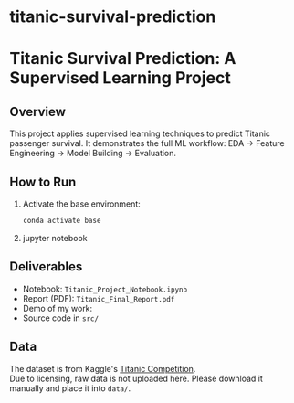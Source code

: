 # titanic-survival-prediction

# Titanic Survival Prediction: A Supervised Learning Project

## Overview
This project applies supervised learning techniques to predict Titanic passenger survival.
It demonstrates the full ML workflow: EDA → Feature Engineering → Model Building → Evaluation.

## How to Run

1. Activate the base environment:
   ```bash
   conda activate base
2. jupyter notebook



## Deliverables
-  Notebook: `Titanic_Project_Notebook.ipynb`
-  Report (PDF): `Titanic_Final_Report.pdf`
-  Demo of my work: 
-  Source code in `src/`

## Data
The dataset is from Kaggle's [Titanic Competition](https://www.kaggle.com/c/titanic/data).  
Due to licensing, raw data is not uploaded here. Please download it manually and place it into `data/`.



